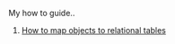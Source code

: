 
My how to guide..  
  
  
1. [How to map objects to relational tables](https://ahoque.org/object-relational-mapping)
